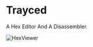 # Trayced
A Hex Editor And A Disassembler.

![HexViewer](https://media.discordapp.net/attachments/763713136830054422/964881951402111006/HexFeature1.gif?width=788&height=394)
